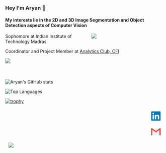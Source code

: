 ### Hey I'm Aryan 👋
#### My interests lie in the 2D and 3D Image Segmentation and Object Detection aspects of Computer Vision 

<img align='right' src="https://media.tenor.com/images/bb06bbd5166b5617785ea6f1876aa62c/tenor.gif" width="230">

Sophomore at Indian Institute of Technology Madras

Coordinator and Project Member at [Analytics Club, CFI](https://github.com/analytics-club-iitm)
<div>
    <a href="https://github.com/aryanpandey">
        <img height="25" src="https://img.shields.io/github/followers/aryanpandey?label=follow&style=social">
    </a>
</div><br><br>

![Aryan's GitHub stats](https://github-readme-stats.vercel.app/api?username=aryanpandey&show_icons=true&theme=dark)

![Top Languages](https://github-readme-stats.vercel.app/api/top-langs/?username=aryanpandey)

[![trophy](https://github-profile-trophy.vercel.app/?username=aryanpandey)](https://github.com/ryo-ma/github-profile-trophy)

<div class="row">
    <div class="column">
        <a href="https://www.linkedin.com/in/aryan-pandey-30866419a/">
            <img align="right" style="display:block;margin:10px 10px 10px 10px;" height="30" src="https://raw.githubusercontent.com/ashwin5059198/ashwin5059198/master/assets/img/linkedin.png">
        </a>
    </div>
    <div class="column">
        <a href="mailto:aryan.pandey@outlook.com">
            <img align="right" style="display:block;margin:10px 10px 10px 10px;" height="30" src="https://raw.githubusercontent.com/ashwin5059198/ashwin5059198/master/assets/img/gmail.png">
        </a>
    </div>
    <div class="column>
        <a href="https://randos.online/u/aryanpandey/next">
        <img align="left" style="display:block;margin:10px 10px 10px 10px;" height="40" src="https://randos.online/u/aryanpandey?theme=blue">
        </a>
    </div>
</div>
                                                                                                                                                                                                                                                                
<!--
**aryanpandey/aryanpandey** is a ✨ _special_ ✨ repository because its `README.md` (this file) appears on your GitHub profile.

Here are some ideas to get you started:

- 🔭 I’m currently working on ...
- 🌱 I’m currently learning ...
- 👯 I’m looking to collaborate on ...
- 🤔 I’m looking for help with ...
- 💬 Ask me about ...
- 📫 How to reach me: ...
- 😄 Pronouns: ...
- ⚡ Fun fact: ...
-->
